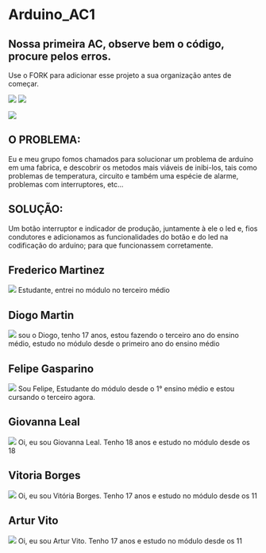 # Arduino_AC1
## Nossa primeira AC, observe bem o código, procure pelos erros.

Use o FORK para adicionar esse projeto a sua organização antes de começar.

![](https://img.shields.io/github/forks/Leoruiz197/Arduino_AC1)
![](https://img.shields.io/github/stars/Leoruiz197/Arduino_AC1)

![](https://github.com/bonde-tigrao/Arduino_AC1/blob/main/bnn.png)

## **O PROBLEMA:** 

Eu e meu grupo fomos chamados para solucionar um problema de arduíno em uma fabrica, e descobrir os metodos mais viáveis de inibi-los, tais como problemas de temperatura, circuito e também uma espécie de alarme, problemas com interruptores, etc...


## **SOLUÇÃO:** 

Um botão interruptor e indicador de produção, juntamente à ele o led e, fios condutores e adicionamos as funcionalidades do botão e do led na codificação do arduíno; para que funcionassem corretamente. 

## **Frederico Martinez**
![](https://github.com/bonde-tigrao/Arduino_AC1/blob/main/ppp1.png)
Estudante, entrei no módulo no terceiro médio

## **Diogo Martin**
![](https://github.com/bonde-tigrao/Arduino_AC1/blob/main/ppp2.png)
sou o Diogo, tenho 17 anos, estou fazendo o terceiro ano do ensino médio, estudo no módulo desde o primeiro ano do ensino médio


## **Felipe Gasparino**
![](https://github.com/bonde-tigrao/Arduino_AC1/blob/main/ppp6.png)
Sou Felipe, Estudante do módulo desde o 1° ensino médio e estou cursando o terceiro agora.

## **Giovanna Leal**
![](https://github.com/bonde-tigrao/Arduino_AC1/blob/main/ppp5.png)
Oi, eu sou Giovanna Leal. Tenho 18 anos e estudo no módulo desde os 18


## **Vitoria Borges**
![](https://github.com/bonde-tigrao/Arduino_AC1/blob/main/ppp4.png)
Oi, eu sou Vitória Borges. Tenho 17 anos e estudo no módulo desde os 11


## **Artur Vito**
![](https://github.com/bonde-tigrao/Arduino_AC1/blob/main/ppp3.png)
Oi, eu sou Artur Vito. Tenho 17 anos e estudo no módulo desde os 11
